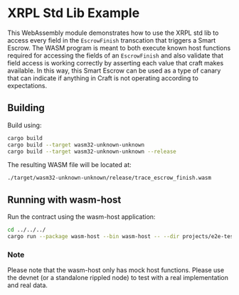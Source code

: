 # XRPL Std Lib Example

This WebAssembly module demonstrates how to use the XRPL std lib to access every field in the `EscrowFinish` transcation
that triggers a Smart Escrow. The WASM program is meant to both execute known host functions required for accessing the
fields of an `EscrowFinish` and also validate that field access is working correctly by asserting each value that craft
makes available. In this way, this Smart Escrow can be used as a type of canary that can indicate if anything in Craft
is not operating according to expectations.

## Building

Build using:

```bash
cargo build
cargo build --target wasm32-unknown-unknown
cargo build --target wasm32-unknown-unknown --release
```

The resulting WASM file will be located at:

```
./target/wasm32-unknown-unknown/release/trace_escrow_finish.wasm
```

## Running with wasm-host

Run the contract using the wasm-host application:

```bash
cd ../../../
cargo run --package wasm-host --bin wasm-host -- --dir projects/e2e-tests/trace_escrow_finish --project trace_escrow_finish
```

### Note

Please note that the wasm-host only has mock host functions. Please use the devnet (or a standalone rippled node) to
test with a real implementation and real data.
